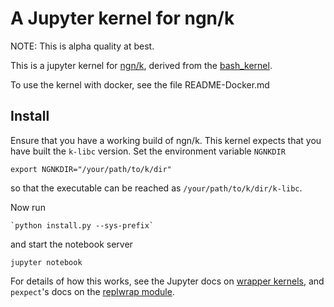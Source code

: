 # A Jupyter kernel for ngn/k

NOTE: This is alpha quality at best.

This is a jupyter kernel for [ngn/k](https://codeberg.org/ngn/k), derived from the [bash_kernel](https://github.com/takluyver/bash_kernel).

To use the kernel with docker, see the file README-Docker.md

## Install

Ensure that you have a working build of ngn/k. This kernel expects that you have built the `k-libc` version. Set the environment variable `NGNKDIR`

    export NGNKDIR="/your/path/to/k/dir"

so that the executable can be reached as `/your/path/to/k/dir/k-libc`.

Now run

    `python install.py --sys-prefix`

and start the notebook server

    jupyter notebook

For details of how this works, see the Jupyter docs on [wrapper kernels](http://jupyter-client.readthedocs.org//en/latest/wrapperkernels.html), and
`pexpect`'s docs on the [replwrap module](http://pexpect.readthedocs.org/en/latest/api/replwrap.html).
